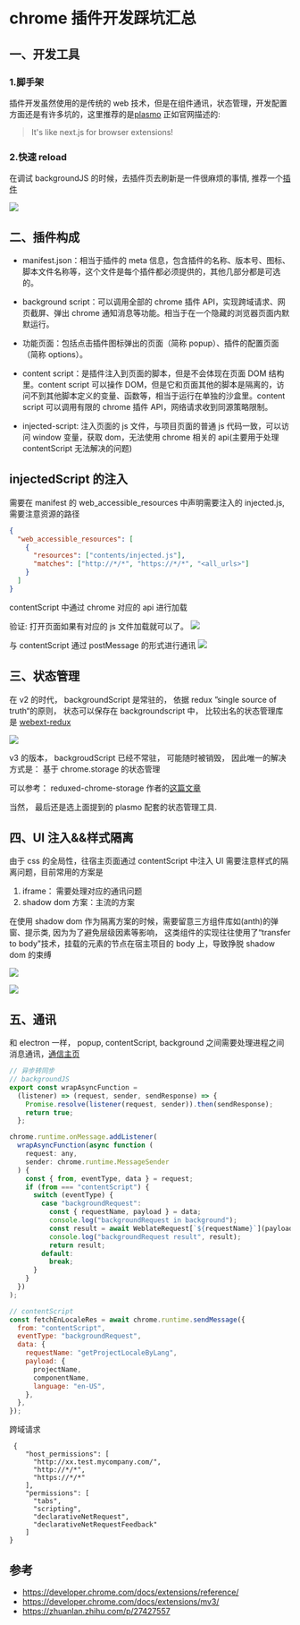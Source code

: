 # chrome 插件开发踩坑汇总

## 一、开发工具

### 1.脚手架

插件开发虽然使用的是传统的 web 技术，但是在组件通讯，状态管理，开发配置方面还是有许多坑的，这里推荐的是[plasmo](https://github.com/PlasmoHQ/plasmo) 正如官网描述的:

> It's like next.js for browser extensions!

### 2.快速 reload

在调试 backgroundJS 的时候，去插件页去刷新是一件很麻烦的事情, 推荐一个[插件](https://chrome.google.com/webstore/detail/quick-extension-reload/goeiakeofnlpkioeadcbocfifmgkidpb)

![](https://cdn.jsdelivr.net/gh/chenxiaoyao6228/cloudimg@main/2023/chrome-extension-quick-reload.png)

## 二、插件构成

- manifest.json：相当于插件的 meta 信息，包含插件的名称、版本号、图标、脚本文件名称等，这个文件是每个插件都必须提供的，其他几部分都是可选的。

- background script：可以调用全部的 chrome 插件 API，实现跨域请求、网页截屏、弹出 chrome 通知消息等功能。相当于在一个隐藏的浏览器页面内默默运行。

- 功能页面：包括点击插件图标弹出的页面（简称 popup）、插件的配置页面（简称 options）。

- content script：是插件注入到页面的脚本，但是不会体现在页面 DOM 结构里。content script 可以操作 DOM，但是它和页面其他的脚本是隔离的，访问不到其他脚本定义的变量、函数等，相当于运行在单独的沙盒里。content script 可以调用有限的 chrome 插件 API，网络请求收到同源策略限制。

- injected-script: 注入页面的 js 文件，与项目页面的普通 js 代码一致，可以访问 window 变量，获取 dom，无法使用 chrome 相关的 api(主要用于处理 contentScript 无法解决的问题)

## injectedScript 的注入

需要在 manifest 的 web_accessible_resources 中声明需要注入的 injected.js, 需要注意资源的路径

```json
{
  "web_accessible_resources": [
    {
      "resources": ["contents/injected.js"],
      "matches": ["http://*/*", "https://*/*", "<all_urls>"]
    }
  ]
}
```

contentScript 中通过 chrome 对应的 api 进行加载

验证: 打开页面如果有对应的 js 文件加载就可以了。
![](https://cdn.jsdelivr.net/gh/chenxiaoyao6228/cloudimg@main/2023/chrome-extension-injected-scripts.png)

与 contentScript 通过 postMessage 的形式进行通讯
![](https://cdn.jsdelivr.net/gh/chenxiaoyao6228/cloudimg@main/2023/chrome-extension-postmessage.png)

## 三、状态管理

在 v2 的时代， backgroundScript 是常驻的， 依据 redux ”single source of truth“的原则， 状态可以保存在 backgroundscript 中， 比较出名的状态管理库是
[webext-redux](https://github.com/tshaddix/webext-redux)

![](https://cdn.jsdelivr.net/gh/chenxiaoyao6228/cloudimg@main/2023/chrome-extension-webext-redux.png)

v3 的版本， backgroudScript 已经不常驻， 可能随时被销毁， 因此唯一的解决方式是： 基于 chrome.storage 的状态管理

可以参考： reduxed-chrome-storage 作者的[这篇文章](https://levelup.gitconnected.com/using-redux-in-event-driven-chrome-extensions-problem-solution-30eed1207a42)

当然， 最后还是选上面提到的 plasmo 配套的状态管理工具.

## 四、UI 注入&&样式隔离

由于 css 的全局性，往宿主页面通过 contentScript 中注入 UI 需要注意样式的隔离问题，目前常用的方案是

1. iframe： 需要处理对应的通讯问题
2. shadow dom 方案：主流的方案

在使用 shadow dom 作为隔离方案的时候，需要留意三方组件库如(anth)的弹窗、提示类, 因为为了避免层级因素等影响， 这类组件的实现往往使用了“transfer to body"技术，挂载的元素的节点在宿主项目的 body 上，导致挣脱 shadow dom 的束缚

![](https://cdn.jsdelivr.net/gh/chenxiaoyao6228/cloudimg@main/2023/chrome-extension-shadow-dom.png)

![](https://cdn.jsdelivr.net/gh/chenxiaoyao6228/cloudimg@main/2023/chrome-extension-shadow-dom-2.png)

## 五、通讯

和 electron 一样， popup, contentScript, background 之间需要处理进程之间消息通讯，[通信主页](https://developer.chrome.com/docs/extensions/mv3/messaging/)

```js
// 异步转同步
// backgroundJS
export const wrapAsyncFunction =
  (listener) => (request, sender, sendResponse) => {
    Promise.resolve(listener(request, sender)).then(sendResponse);
    return true;
  };

chrome.runtime.onMessage.addListener(
  wrapAsyncFunction(async function (
    request: any,
    sender: chrome.runtime.MessageSender
  ) {
    const { from, eventType, data } = request;
    if (from === "contentScript") {
      switch (eventType) {
        case "backgroundRequest":
          const { requestName, payload } = data;
          console.log("backgroundRequest in background");
          const result = await WeblateRequest[`${requestName}`](payload);
          console.log("backgroundRequest result", result);
          return result;
        default:
          break;
      }
    }
  })
);

// contentScript
const fetchEnLocaleRes = await chrome.runtime.sendMessage({
  from: "contentScript",
  eventType: "backgroundRequest",
  data: {
    requestName: "getProjectLocaleByLang",
    payload: {
      projectName,
      componentName,
      language: "en-US",
    },
  },
});
```

跨域请求
```
 {
    "host_permissions": [
      "http://xx.test.mycompany.com/",
      "http://*/*",
      "https://*/*"
    ],
    "permissions": [
      "tabs",
      "scripting",
      "declarativeNetRequest",
      "declarativeNetRequestFeedback"
    ]
}
```


## 参考

- https://developer.chrome.com/docs/extensions/reference/
- https://developer.chrome.com/docs/extensions/mv3/
- https://zhuanlan.zhihu.com/p/27427557
